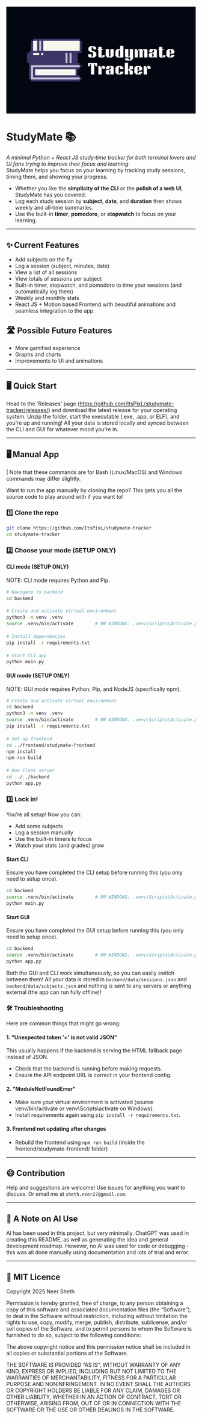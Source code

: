 ![StudyMate Logo](logo.png)

# StudyMate 📚

_A minimal Python + React JS study‑time tracker for both terminal lovers and UI fans trying to improve their focus and learning._  
StudyMate helps you focus on your learning by tracking study sessions, timing them, and showing your progress.

- Whether you like the **simplicity of the CLI** or the **polish of a web UI**, StudyMate has you covered.
- Log each study session by **subject**, **date**, and **duration** then shows weekly and all‑time summaries.
- Use the built-in **timer**, **pomodoro**, or **stopwatch** to focus on your learning.

---

## ✨ Current Features

- Add subjects on the fly
- Log a session (subject, minutes, date)
- View a list of all sessions
- View totals of sessions per subject
- Built-in timer, stopwatch, and pomodoro to time your sessions (and automatically log them)
- Weekly and monthly stats
- React JS + Motion based Frontend with beautiful animations and seamless integration to the app.

## 🛣️ Possible Future Features

- More gamified experience
- Graphs and charts
- Improvements to UI and animations

---

## 🖥️ Quick Start

Head to the 'Releases' page (https://github.com/ItsPixL/studymate-tracker/releases/) and download the latest release for your operating system.
Unzip the folder, start the executable (.exe, .app, or ELF), and you're up and running!
All your data is stored locally and synced between the CLI and GUI for whatever mood you're in.

---

## 🖥️ Manual App

| Note that these commands are for Bash (Linux/MacOS) and Windows commands may differ slightly.

Want to run the app manually by cloning the repo? This gets you all the source code to play around with if you want to!

### 1️⃣ Clone the repo

```bash
git clone https://github.com/ItsPixL/studymate-tracker
cd studymate-tracker
```

### 2️⃣ Choose your mode (SETUP ONLY)

#### CLI mode (SETUP ONLY)

NOTE: CLI mode requires Python and Pip.

```bash
# Navigate to backend
cd backend

# Create and activate virtual environment
python3 -m venv .venv
source .venv/bin/activate        # ON WINDOWS: .venv\Scripts\Activate.ps1

# Install dependencies
pip install -r requirements.txt

# Start CLI app
python main.py
```

#### GUI mode (SETUP ONLY)

NOTE: GUI mode requires Python, Pip, and NodeJS (specifically npm).

```bash
# Create and activate virtual environment
cd backend
python3 -m venv .venv
source .venv/bin/activate        # ON WINDOWS: .venv\Scripts\Activate.ps1
pip install -r requirements.txt

# Set up frontend
cd ../frontend/studymate-frontend
npm install
npm run build

# Run Flask server
cd ../../backend
python app.py
```

### 3️⃣ Lock in!

You're all setup! Now you can:

- Add some subjects
- Log a session manually
- Use the built-in timers to focus
- Watch your stats (and grades) grow

#### Start CLI

Ensure you have completed the CLI setup before running this (you only need to setup once).

```bash
cd backend
source .venv/bin/activate        # ON WINDOWS: .venv\Scripts\Activate.ps1
python main.py
```

#### Start GUI

Ensure you have completed the GUI setup before running this (you only need to setup once).

```bash
cd backend
source .venv/bin/activate        # ON WINDOWS: .venv\Scripts\Activate.ps1
python app.py
```

Both the GUI and CLI work simultaneously, so you can easily switch between them! All your data is stored in `backend/data/sessions.json` and `backend/data/subjects.json` and nothing is sent to any servers or anything external (the app can run fully offline)!

### 🛠️ Troubleshooting

Here are common things that might go wrong:

#### 1. "Unexpected token '<' is not valid JSON"

This usually happens if the backend is serving the HTML fallback page instead of JSON.

- Check that the backend is running before making requests.
- Ensure the API endpoint URL is correct in your frontend config.

#### 2. "ModuleNotFoundError"

- Make sure your virtual environment is activated (source venv/bin/activate or venv\Scripts\activate on Windows).
- Install requirements again using `pip install -r requirements.txt`.

#### 3. Frontend not updating after changes

- Rebuild the frontend using `npm run build` (inside the frontend/studymate-frontend/ folder)

---

## 😄 Contribution

Help and suggestions are welcome! Use issues for anything you want to discuss. Or email me at `sheth.neer27@gmail.com`.

---

## 🤖 A Note on AI Use

AI has been used in this project, but very minimally. ChatGPT was used in creating this README, as well as generating the idea and general development roadmap. However, no AI was used for code or debugging - this was all done manually using documentation and lots of trial and error.

---

## 📃 MIT Licence

Copyright 2025 Neer Sheth

Permission is hereby granted, free of charge, to any person obtaining a copy of this software and associated documentation files (the “Software”), to deal in the Software without restriction, including without limitation the rights to use, copy, modify, merge, publish, distribute, sublicense, and/or sell copies of the Software, and to permit persons to whom the Software is furnished to do so, subject to the following conditions:

The above copyright notice and this permission notice shall be included in all copies or substantial portions of the Software.

THE SOFTWARE IS PROVIDED “AS IS”, WITHOUT WARRANTY OF ANY KIND, EXPRESS OR IMPLIED, INCLUDING BUT NOT LIMITED TO THE WARRANTIES OF MERCHANTABILITY, FITNESS FOR A PARTICULAR PURPOSE AND NONINFRINGEMENT. IN NO EVENT SHALL THE AUTHORS OR COPYRIGHT HOLDERS BE LIABLE FOR ANY CLAIM, DAMAGES OR OTHER LIABILITY, WHETHER IN AN ACTION OF CONTRACT, TORT OR OTHERWISE, ARISING FROM, OUT OF OR IN CONNECTION WITH THE SOFTWARE OR THE USE OR OTHER DEALINGS IN THE SOFTWARE.
